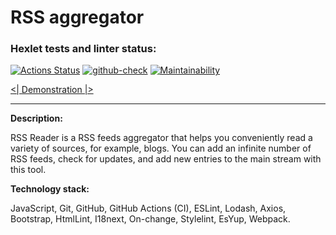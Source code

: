 RSS aggregator
=======

### Hexlet tests and linter status:
[![Actions Status](https://github.com/hexletart/frontend-project-11/workflows/hexlet-check/badge.svg)](https://github.com/hexletart/frontend-project-11/actions)
[![github-check](https://github.com/hexletart/frontend-project-11/workflows/github-check/badge.svg)](https://github.com/hexletart/frontend-project-11/actions)
[![Maintainability](https://api.codeclimate.com/v1/badges/eaa8b713ecb2253aedbf/maintainability)](https://codeclimate.com/github/hexletart/frontend-project-11/maintainability)

[<| Demonstration |>](https://rss-project-by-hexletart.vercel.app/)

----

**Description:**

RSS Reader is a RSS feeds aggregator that helps you conveniently read a variety of sources, for example, blogs. You can add an infinite number of RSS feeds, check for updates, and add new entries to the main stream with this tool.

**Technology stack:**

JavaScript, Git, GitHub, GitHub Actions (CI), ESLint, Lodash, Axios, Bootstrap, HtmlLint, I18next, On-change, Stylelint, EsYup, Webpack.
